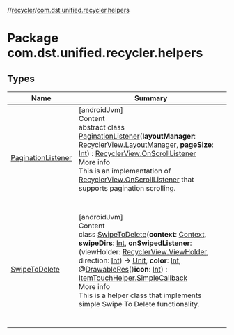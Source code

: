 //[recycler](../../index.md)/[com.dst.unified.recycler.helpers](index.md)



# Package com.dst.unified.recycler.helpers  


## Types  
  
|  Name |  Summary | 
|---|---|
| <a name="com.dst.unified.recycler.helpers/PaginationListener///PointingToDeclaration/"></a>[PaginationListener](-pagination-listener/index.md)| <a name="com.dst.unified.recycler.helpers/PaginationListener///PointingToDeclaration/"></a>[androidJvm]  <br>Content  <br>abstract class [PaginationListener](-pagination-listener/index.md)(**layoutManager**: [RecyclerView.LayoutManager](https://developer.android.com/reference/kotlin/androidx/recyclerview/widget/RecyclerView.LayoutManager.html), **pageSize**: [Int](https://kotlinlang.org/api/latest/jvm/stdlib/kotlin/-int/index.html)) : [RecyclerView.OnScrollListener](https://developer.android.com/reference/kotlin/androidx/recyclerview/widget/RecyclerView.OnScrollListener.html)  <br>More info  <br>This is an implementation of [RecyclerView.OnScrollListener](https://developer.android.com/reference/kotlin/androidx/recyclerview/widget/RecyclerView.OnScrollListener.html) that supports pagination scrolling.  <br><br><br>|
| <a name="com.dst.unified.recycler.helpers/SwipeToDelete///PointingToDeclaration/"></a>[SwipeToDelete](-swipe-to-delete/index.md)| <a name="com.dst.unified.recycler.helpers/SwipeToDelete///PointingToDeclaration/"></a>[androidJvm]  <br>Content  <br>class [SwipeToDelete](-swipe-to-delete/index.md)(**context**: [Context](https://developer.android.com/reference/kotlin/android/content/Context.html), **swipeDirs**: [Int](https://kotlinlang.org/api/latest/jvm/stdlib/kotlin/-int/index.html), **onSwipedListener**: (viewHolder: [RecyclerView.ViewHolder](https://developer.android.com/reference/kotlin/androidx/recyclerview/widget/RecyclerView.ViewHolder.html), direction: [Int](https://kotlinlang.org/api/latest/jvm/stdlib/kotlin/-int/index.html)) -> [Unit](https://kotlinlang.org/api/latest/jvm/stdlib/kotlin/-unit/index.html), **color**: [Int](https://kotlinlang.org/api/latest/jvm/stdlib/kotlin/-int/index.html), @[DrawableRes](https://developer.android.com/reference/kotlin/androidx/annotation/DrawableRes.html)()**icon**: [Int](https://kotlinlang.org/api/latest/jvm/stdlib/kotlin/-int/index.html)) : [ItemTouchHelper.SimpleCallback](https://developer.android.com/reference/kotlin/androidx/recyclerview/widget/ItemTouchHelper.SimpleCallback.html)  <br>More info  <br>This is a helper class that implements simple Swipe To Delete functionality.  <br><br><br>|

